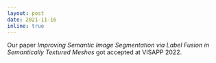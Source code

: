 ```yaml
---
layout: post
date: 2021-11-16
inline: true
---
```


Our paper *Improving Semantic Image Segmentation via Label Fusion in Semantically Textured Meshes* got accepted at VISAPP 2022.
